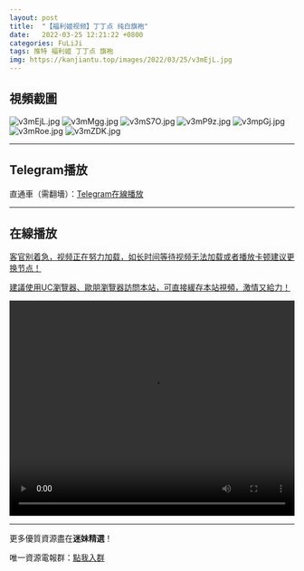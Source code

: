 ```yaml
---
layout: post
title:  "【福利姬视频】丁丁点 纯白旗袍"
date:   2022-03-25 12:21:22 +0800
categories: FuLiJi
tags: 推特 福利姬 丁丁点 旗袍
img: https://kanjiantu.top/images/2022/03/25/v3mEjL.jpg
---
```



## 視頻截圖

![v3mEjL.jpg](https://kanjiantu.top/images/2022/03/25/v3mEjL.jpg)
![v3mMgg.jpg](https://kanjiantu.top/images/2022/03/25/v3mMgg.jpg)
![v3mS7O.jpg](https://kanjiantu.top/images/2022/03/25/v3mS7O.jpg)
![v3mP9z.jpg](https://kanjiantu.top/images/2022/03/25/v3mP9z.jpg)
![v3mpGj.jpg](https://kanjiantu.top/images/2022/03/25/v3mpGj.jpg)
![v3mRoe.jpg](https://kanjiantu.top/images/2022/03/25/v3mRoe.jpg)
![v3mZDK.jpg](https://kanjiantu.top/images/2022/03/25/v3mZDK.jpg)

* * *
## Telegram播放

直通車（需翻墻）：[Telegram在線播放](https://t.me/mimeijingxuan/315)

* * *
## 在線播放
<u>客官别着急，视频正在努力加载，如长时间等待视频无法加载或者播放卡顿建议更换节点！</u>

<u>建議使用UC瀏覽器、歐朋瀏覽器訪問本站，可直接緩存本站視頻，激情又給力！</u>
<center><video src="https://cdn.publer.io/uploads/videos/6247f54adb279732fb55c52d/a8b38b83ff92e073ac088d835136377c.mp4" width="100%" height="380px" controls="controls"></video></center>


* * *
更多優質資源盡在**迷妹精選**！

唯一資源電報群：[點我入群](https://t.me/mimeijingxuan)


